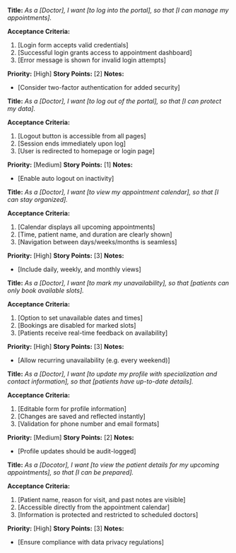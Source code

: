 **Title:**
_As a [Doctor], I want [to log into the portal], so that [I can manage my appointments]._

**Acceptance Criteria:**
1. [Login form accepts valid credentials]
2. [Successful login grants access to appointment dashboard]
3. [Error message is shown for invalid login attempts]

**Priority:** [High]
**Story Points:** [2]
**Notes:**
- [Consider two-factor authentication for added security]
  

**Title:**
_As a [Doctor], I want [to log out of the portal], so that [I can protect my data]._

**Acceptance Criteria:**
1. [Logout button is accessible from all pages]
2. [Session ends immediately upon log]
3. [User is redirected to homepage or login page]

**Priority:** [Medium]
**Story Points:** [1]
**Notes:**
- [Enable auto logout on inactivity]


**Title:**
_As a [Doctor], I want [to view my appointment calendar], so that [I can stay organized]._

**Acceptance Criteria:**
1. [Calendar displays all upcoming appointments]
2. [Time, patient name, and duration are clearly shown]
3. [Navigation between days/weeks/months is seamless]

**Priority:** [High]
**Story Points:** [3]
**Notes:**
- [Include daily, weekly, and monthly views]

**Title:**
_As a [Doctor], I want [to mark my unavailability], so that [patients can only book available slots]._

**Acceptance Criteria:**
1. [Option to set unavailable dates and times]
2. [Bookings are disabled for marked slots]
3. [Patients receive real-time feedback on availability]

**Priority:** [High]
**Story Points:** [3]
**Notes:**
- [Allow recurring unavailability (e.g. every weekend)]

**Title:**
_As a [Doctor], I want [to update my profile with specialization and contact information], so that [patients have up-to-date details]._

**Acceptance Criteria:**
1. [Editable form for profile information]
2. [Changes are saved and reflected instantly]
3. [Validation for phone number and email formats]

**Priority:** [Medium]
**Story Points:** [2]
**Notes:**
- [Profile updates should be audit-logged]

**Title:**
_As a [Docotor], I want [to view the patient details for my upcoming appointments], so that [I can be prepared]._

**Acceptance Criteria:**
1. [Patient name, reason for visit, and past notes are visible]
2. [Accessible directly from the appointment calendar]
3. [Information is protected and restricted to scheduled doctors]

**Priority:** [High]
**Story Points:** [3]
**Notes:**
- [Ensure compliance with data privacy regulations]
